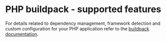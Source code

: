 # PHP buildpack - supported features

For details related to dependency management, framework detection and custom configuration for your PHP application refer to the [buildpack documentation](https://github.com/cloudControl/buildpack-php/blob/master/README.md).

